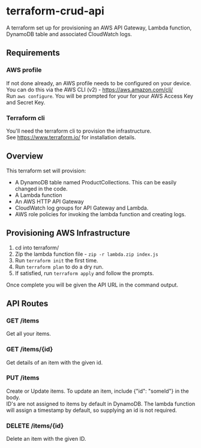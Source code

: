 # terraform-crud-api

A terraform set up for provisioning an AWS API Gateway, Lambda function, DynamoDB table and associated CloudWatch logs.

## Requirements

### AWS profile
If not done already, an AWS profile needs to be configured on your device. You can do this via the AWS CLI (v2) - https://aws.amazon.com/cli/   
Run `aws configure`. 
You will be prompted for your for your AWS Access Key and Secret Key.

### Terraform cli
You'll need the terraform cli to provision the infrastructure.  
See https://www.terraform.io/ for installation details.  

## Overview

This terraform set will provision:
- A DynamoDB table named ProductCollections. This can be easily changed in the code.
- A Lambda function
- An AWS HTTP API Gateway
- CloudWatch log groups for API Gateway and Lambda.
- AWS role policies for invoking the lambda function and creating logs.

## Provisioning AWS Infrastructure

1. cd into terraform/
2. Zip the lambda function file - `zip -r lambda.zip index.js `
3. Run `terraform init` the first time.
4. Run `terraform plan` to do a dry run.
5. If satisfied, run `terraform apply` and follow the prompts.

Once complete you will be given the API URL in the command output.

## API Routes

### GET /items

Get all your items.

### GET /items/{id}

Get details of an item with the given id.

### PUT /items

Create or Update items. To update an item, include {"id": "someId"} in the body.  
ID's are not assigned to items by default in DynamoDB. The lambda function will assign a timestamp by default, so supplying an id is not required.

### DELETE /items/{id}

Delete an item with the given ID.
